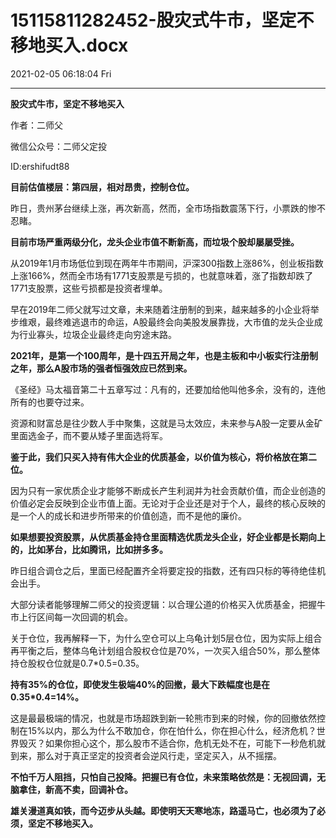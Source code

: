 # 15115811282452-股灾式牛市，坚定不移地买入.docx

2021-02-05 06:18:04 Fri

----

__股灾式牛市，坚定不移地买入__

作者：二师父

微信公众号：二师父定投

ID:ershifudt88

__目前估值楼层：第四层，相对昂贵，控制仓位。__

昨日，贵州茅台继续上涨，再次新高，然而，全市场指数震荡下行，小票跌的惨不忍睹。

__目前市场严重两级分化，龙头企业市值不断新高，而垃圾个股却屡屡受挫。__

从2019年1月市场低位到现在两年牛市期间，沪深300指数上涨86%，创业板指数上涨166%，然而全市场有1771支股票是亏损的，也就意味着，涨了指数却跌了1771支股票，这些亏损都是投资者埋单。

早在2019年二师父就写过文章，未来随着注册制的到来，越来越多的小企业将举步维艰，最终难逃退市的命运，A股最终会向美股发展靠拢，大市值的龙头企业成为行业寡头，垃圾企业最终走向穷途末路。

__2021年，是第一个100周年，是十四五开局之年，也是主板和中小板实行注册制之年，那么A股市场的强者恒强效应已然到来。__

《圣经》马太福音第二十五章写过：凡有的，还要加给他叫他多余，没有的，连他所有的也要夺过来。

资源和财富总是往少数人手中聚集，这就是马太效应，未来参与A股一定要从金矿里面选金子，而不要从矮子里面选将军。

__鉴于此，我们只买入持有伟大企业的优质基金，以价值为核心，将价格放在第二位。__

因为只有一家优质企业才能够不断成长产生利润并为社会贡献价值，而企业创造的价值必定会反映到企业市值上面。无论对于企业还是对于个人，最终的核心反映的是一个人的成长和进步所带来的价值创造，而不是他的廉价。

__如果想要投资股票，从优质基金持仓里面精选优质龙头企业，好企业都是长期向上的，比如茅台，比如腾讯，比如拼多多。__

昨日组合调仓之后，里面已经配置齐全将要定投的指数，还有四只标的等待绝佳机会出手。

大部分读者能够理解二师父的投资逻辑：以合理公道的价格买入优质基金，把握牛市上行区间每一次回调的机会。

关于仓位，我再解释一下，为什么空仓可以上乌龟计划5层仓位，因为实际上组合再平衡之后，整体乌龟计划组合股权仓位是70%，一次买入组合50%，那么整体持仓股权仓位就是0\.7\*0\.5=0\.35。

__持有35%的仓位，即使发生极端40%的回撤，最大下跌幅度也是在0\.35\*0\.4=14%。__

这是最最极端的情况，也就是市场超跌到新一轮熊市到来的时候，你的回撤依然控制在15%以内，那么为什么不敢加仓，你在怕什么，你在担心什么，经济危机？世界毁灭？如果你担心这个，那么股市不适合你，危机无处不在，可能下一秒危机就到来，那么对于真正坚定的投资者会逆风行走，坚定买入，从不摇摆。

__不怕千万人阻挡，只怕自己投降。把握已有仓位，未来策略依然是：无视回调，无脑拿住，新高不卖，回调补仓。__

__雄关漫道真如铁，而今迈步从头越。即使明天天寒地冻，路遥马亡，也必须为了必须，坚定不移地买入。__

